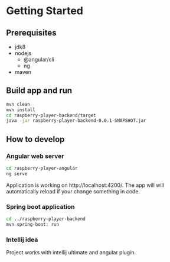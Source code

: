
# Getting Started
## Prerequisites
* jdk8
* nodejs
   * @angular/cli
   * ng
* maven

## Build app and run
```bash
mvn clean
mvn install
cd raspberry-player-backend/target
java -jar raspberry-player-backend-0.0.1-SNAPSHOT.jar
```
## How to develop
### Angular web server
```bash
cd raspberry-player-angular
ng serve
```
Application is working on http://localhost:4200/. The app will will automatically reload if your change something in code.
### Spring boot application
```bash
cd ../raspberry-player-backend
mvn spring-boot: run
```
### Intellij idea
Project works with intellij ultimate and angular plugin.
